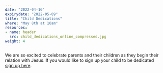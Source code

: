 ```yaml
---
date: "2022-04-16"
expirydate: "2022-05-09"
title: "Child Dedications"
where: "May 8th at 10am"
resources:
- name: header
  src: child_dedications_online_compressed.jpg
weight: 4
---
```

 
We are so excited to celebrate parents and their children as they begin their relation with Jesus. If you would like to sign up your child to be dedicated [sign up here](https://arborchurch.churchcenter.com/people/forms/376859 "Sign up here").


